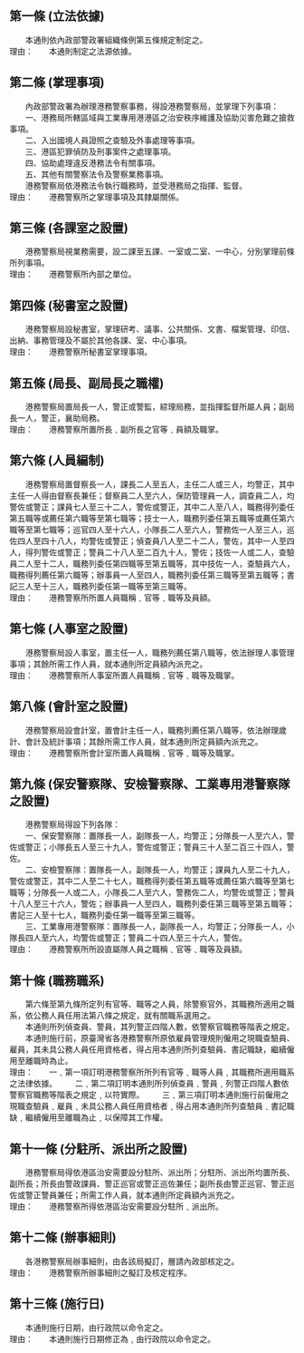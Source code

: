 第一條 (立法依據)
-----------------
　　本通則依內政部警政署組織條例第五條規定制定之。  
理由：　　本通則制定之法源依據。

第二條 (掌理事項)
-----------------
　　內政部警政署為辦理港務警察事務，得設港務警察局，並掌理下列事項：  
　　一、港務局所轄區域與工業專用港港區之治安秩序維護及協助災害危難之搶救事項。  
　　二、入出國境人員證照之查驗及外事處理等事項。  
　　三、港區犯罪偵防及刑事案件之處理事項。  
　　四、協助處理違反港務法令有關事項。  
　　五、其他有關警察法令及警察業務事項。  
　　港務警察局依港務法令執行職務時，並受港務局之指揮、監督。  
理由：　　港務警察所之掌理事項及其隸屬關係。

第三條 (各課室之設置)
---------------------
　　港務警察局視業務需要，設二課至五課、一室或二室、一中心，分別掌理前條所列事項。  
理由：　　港務警察所內部之單位。

第四條 (秘書室之設置)
---------------------
　　港務警察局設秘書室，掌理研考、議事、公共關係、文書、檔案管理、印信、出納、事務管理及不屬於其他各課、室、中心事項。  
理由：　　港務警察所秘書室掌理事項。

第五條 (局長、副局長之職權)
---------------------------
　　港務警察局置局長一人，警正或警監，綜理局務，並指揮監督所屬人員；副局長一人，警正，襄助局務。  
理由：　　港務警察所置所長﹑副所長之官等﹑員額及職掌。

第六條 (人員編制)
-----------------
　　港務警察局置督察長一人，課長二人至五人，主任二人或三人，均警正，其中主任一人得由督察長兼任；督察員二人至六人，保防管理員一人，調查員二人，均警佐或警正；課員七人至三十二人，警佐或警正，其中二人至八人，職務得列委任第五職等或薦任第六職等至第七職等；技士一人，職務列委任第五職等或薦任第六職等至第七職等；巡官四人至十六人，小隊長二人至六人，警務佐一人至三人，巡佐四人至四十八人，均警佐或警正；偵查員八人至二十二人，警佐，其中一人至四人，得列警佐或警正；警員二十八人至二百九十人，警佐；技佐一人或二人，查驗員二人至十二人，職務列委任第四職等至第五職等，其中技佐一人，查驗員六人，職務得列薦任第六職等；辦事員一人至四人，職務列委任第三職等至第五職等；書記三人至十三人，職務列委任第一職等至第三職等。  
理由：　　港務警察所所置人員職稱﹑官等﹑職等及員額。

第七條 (人事室之設置)
---------------------
　　港務警察局設人事室，置主任一人，職務列薦任第八職等，依法辦理人事管理事項；其餘所需工作人員，就本通則所定員額內派充之。  
理由：　　港務警察所人事室所置人員職稱﹑官等﹑職等及職掌。

第八條 (會計室之設置)
---------------------
　　港務警察局設會計室，置會計主任一人，職務列薦任第八職等，依法辦理歲計、會計及統計事項；其餘所需工作人員，就本通則所定員額內派充之。  
理由：　　港務警察所會計室所置人員職稱﹑官等﹑職等及職掌。

第九條 (保安警察隊、安檢警察隊、工業專用港警察隊之設置)
-------------------------------------------------------
　　港務警察局得設下列各隊：  
　　一、保安警察隊：置隊長一人，副隊長一人，均警正；分隊長一人至六人，警佐或警正；小隊長五人至三十九人，警佐或警正；警員三十人至二百三十四人，警佐。  
　　二、安檢警察隊：置隊長一人，副隊長一人，均警正；課員九人至二十九人，警佐或警正，其中二人至二十七人，職務得列委任第五職等或薦任第六職等至第七職等；分隊長一人或二人，小隊長二人至六人，警務佐二人，均警佐或警正；警員十八人至三十六人，警佐；辦事員一人至四人，職務列委任第三職等至第五職等；書記三人至十七人，職務列委任第一職等至第三職等。  
　　三、工業專用港警察隊：置隊長一人，副隊長一人，均警正；分隊長一人，小隊長四人至六人，均警佐或警正；警員二十四人至三十六人，警佐。  
理由：　　港務警察所所設直屬隊人員之職稱﹑官等﹑職等及員額。

第十條 (職務職系)
-----------------
　　第六條至第九條所定列有官等、職等之人員，除警察官外，其職務所適用之職系，依公務人員任用法第八條之規定，就有關職系選用之。  
　　本通則所列偵查員、警員，其列警正四階人數，依警察官職務等階表之規定。  
　　本通則施行前，原臺灣省各港務警察所原依雇員管理規則僱用之現職查驗員、雇員，其未具公務人員任用資格者，得占用本通則所列查驗員、書記職缺，繼續僱用至離職時為止。  
理由：　　一﹑第一項訂明港務警察所所列有官等﹑職等人員﹐其職務所適用職系之法律依據。
　　二﹑第二項訂明本通則所列偵查員﹑警員﹐列警正四階人數依警察官職務等階表之規定﹐以符實際。
　　三﹑第三項訂明本通則施行前僱用之現職查驗員﹑雇員﹐未具公務人員任用資格者﹐得占用本通則所列查驗員﹑書記職缺﹐繼續僱用至離職為止﹐以保障其工作權。

第十一條 (分駐所、派出所之設置)
-------------------------------
　　港務警察局得依港區治安需要設分駐所、派出所；分駐所、派出所均置所長、副所長；所長由警政課員、警正巡官或警正巡佐兼任；副所長由警正巡官、警正巡佐或警正警員兼任；所需工作人員，就本通則所定員額內派充之。  
理由：　　港務警察所得依港區治安需要設分駐所﹑派出所。

第十二條 (辦事細則)
-------------------
　　各港務警察局辦事細則，由各該局擬訂，層請內政部核定之。  
理由：　　港務警察所辦事細則之擬訂及核定程序。

第十三條 (施行日)
-----------------
　　本通則施行日期，由行政院以命令定之。  
理由：　　本通則施行日期修正為﹐由行政院以命令定之。